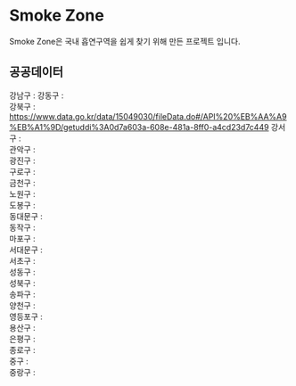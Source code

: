 # Smoke Zone

Smoke Zone은 국내 흡연구역을 쉽게 찾기 위해 만든 프로젝트 입니다.

## 공공데이터

강남구 :
강동구 :  
강북구 : https://www.data.go.kr/data/15049030/fileData.do#/API%20%EB%AA%A9%EB%A1%9D/getuddi%3A0d7a603a-608e-481a-8ff0-a4cd23d7c449
강서구 :  
관악구 :  
광진구 :  
구로구 :  
금천구 :  
노원구 :  
도봉구 :  
동대문구 :  
동작구 :  
마포구 :  
서대문구 :  
서초구 :  
성동구 :  
성북구 :  
송파구 :  
양천구 :  
영등포구 :  
용산구 :  
은평구 :  
종로구 :  
중구 :  
중랑구 :
